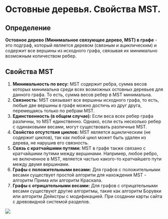 # Остовные деревья. Свойства MST.

## Определение

**Остовное дерево (Минимальное связующее дерево, MST) в графе** - это подграф, который является деревом (связным и ациклическим) и содержит все вершины из исходного графа, связывая их минимально возможным количеством ребер.

## Свойства MST

1) **Минимальность по весу:** MST содержит ребра, сумма весов которых минимальна среди всех возможных остовных деревьев для данного графа. То есть, сумма весов ребер в MST минимальна.
2) **Связность:** MST связывает все вершины исходного графа, то есть, любые две вершины в графе можно достичь из друг друга, перемещаясь только по ребрам MST.
3) **Единственность (в общем случае):** Если веса всех ребер графа различны, то MST единственно. Однако, если есть несколько ребер с одинаковыми весами, могут существовать различные MST.
4) **Свойство отсутствия циклов:** MST является ациклическим (не содержит циклов), так как любой цикл может быть удален из дерева, не нарушив его связность.
5) **Связь с кратчайшими путями:** MST в графе также связано с кратчайшими путями между вершинами. Например, любое ребро, не включенное в MST, является частью какого-то кратчайшего пути между двумя вершинами.
6) **Графы с положительными весами:** Для графов с положительными весами существует простой алгоритм для нахождения MST - алгоритм Прима или алгоритм Краскала.
7) **Графы с отрицательными весами:** Для графов с отрицательными весами существуют другие алгоритмы, такие как алгоритм Борувки или алгоритм Дейкстры с модификацией.
При создании карты сайта с древовидной системой разделов.

![](../pictures/26.png)
